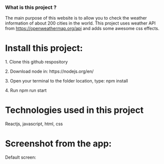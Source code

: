 ### What is this project ?
<p>The main purpose of this website is to allow you to check the weather information of about 200 cities in the world. This project uses weather API from <a href="https://openweathermap.org/api">https://openweathermap.org/api</a> and adds some awesome css effects.</p>
<h1>Install this project:</h1>
<p>1. Clone this github respository</p>
<p>2. Download node in: https://nodejs.org/en/</p>
<p>3. Open your terminal to the folder location, type: npm install</p>
<p>4. Run npm run start</p>
<h1>Technologies used in this project</h1>
<p>Reactjs, javascript, html, css</p>
<h1>Screenshot from the app:</h1>
<p>Default screen:</p>



